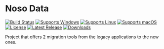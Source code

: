 # Noso Data

[![Build Status](https://github.com/gcarreno/NosoData-Migration-Tools/workflows/build-test/badge.svg?branch=main)](https://github.com/gcarreno/NosoData-Migration-Tools/actions)
[![Supports Windows](https://img.shields.io/badge/support-Windows-blue?logo=Windows)](https://github.com/gcarreno/NosoData-Migration-Tools/releases/latest)
[![Supports Linux](https://img.shields.io/badge/support-Linux-yellow?logo=Linux)](https://github.com/gcarreno/NosoData-Migration-Tools/releases/latest)
[![Supports macOS](https://img.shields.io/badge/support-macOS-black?logo=macOS)](https://github.com/gcarreno/NosoData-Migration-Tools/releases/latest)
[![License](https://img.shields.io/github/license/gcarreno/NosoData-Migration-Tools)](https://github.com/gcarreno/NosoData-Migration-Tools/blob/master/LICENSE)
[![Latest Release](https://img.shields.io/github/v/release/gcarreno/NosoData-Migration-Tools?label=latest%20release)](https://github.com/gcarreno/NosoData-Migration-Tools/releases/latest)
[![Downloads](https://img.shields.io/github/downloads/gcarreno/NosoData-Migration-Tools/total)](https://github.com/gcarreno/NosoData-Migration-Tools/releases)

Project that offers 2 migration tools from the legacy applications to the new ones.
